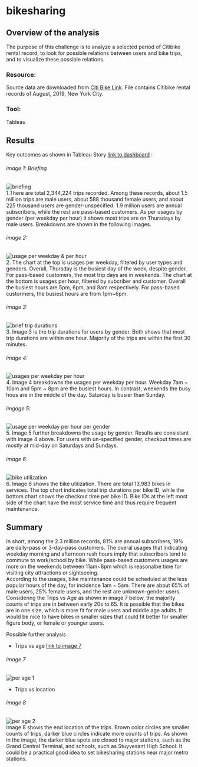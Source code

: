 # bikesharing

## Overview of the analysis
The purpose of this challenge is to analyze a selected period of Citibike rental record, to look for possible relations between users and bike trips, and to visualize these possible relations. 
 
### Resource:
Source data are downloaded from [Citi Bike Link](https://ride.citibikenyc.com/system-data). File contains Citibike rental records of August, 2019, New York City.  
### Tool:
Tableau


## Results
  Key outcomes as shown in Tableau Story [link to dashboard](https://public.tableau.com/app/profile/kayla1042/viz/Challenge14NYCBikesharingStory/NYCStory?publish=yes) :  
###### image 1: Briefing
![briefing](https://github.com/kaylaisnomyname/bikesharing/blob/main/images/briefing.png?raw=true)  
1.There are total 2,344,224 trips recorded. Among these records, about 1.5 million trips are male users, about 588 thousand female users, and about 225 thousand users are gender-unspecified. 1.9 million users are annual subscribers, while the rest are pass-based customers. As per usages by gender (per weekday per hour) it shows most trips are on Thursdays by male users. Breakdowns are shown in the following images.  

###### image 2:  
![usage per weekday & per hour](https://github.com/kaylaisnomyname/bikesharing/blob/main/images/brief%20usages%20per%20weekday%20per%20hour.png?raw=true)  
2. The chart at the top is usages per weekday, filtered by user types and genders. Overall, Thursday is the busiest day of the week, despite gender. For pass-based customers, the most trip days are in weekends. The chart at the bottom is usages per hour, filtered by subcriber and customer. Overall the busiest hours are 5pm, 6pm, and 8am respectively. For pass-based custormers, the busiest hours are from 1pm~6pm. 

###### image 3:  
![brief trip durations](https://github.com/kaylaisnomyname/bikesharing/blob/main/images/brief%20trip%20durations.png?raw=true)  
3. Image 3 is the trip durations for users by gender. Both shows that most trip durations are within one hour. Majority of the trips are within the first 30 minutes. 

###### image 4:  
![usages per weekday per hour](https://github.com/kaylaisnomyname/bikesharing/blob/main/images/usages%20per%20weekday%20per%20hour.png?raw=true)  
4. Image 4 breakdowns the usages per weekday per hour. Weekday 7am ~ 10am and 5pm ~ 8pm are the busiest hours. In contrast, weekends the busy hous are in the middle of the day. Saturday is busier than Sunday.

###### imgage 5:  
![usage per weekday per hour per gender](https://github.com/kaylaisnomyname/bikesharing/blob/main/images/usages%20per%20weekday%20per%20hour%20per%20gender.png?raw=true)  
5. Image 5 further breakdowns the usage by gender. Results are consistant with image 4 above. For users with un-specified gender, checkout times are mostly at mid-day on Saturdays and Sundays.

###### image 6:  
![bike utilization](https://github.com/kaylaisnomyname/bikesharing/blob/main/images/brief%20bike%20utilization.png?raw=true)  
6. Image 6 shows the bike utilization. There are total 13,983 bikes in services. The top chart indicates total trip durations per bike ID, while the bottom chart shows the checkout time per bike ID. Bike IDs at the left most side of the chart  have the most service time and thus require frequent maintenance. 

## Summary  
  
In short, among the 2.3 million records, 81% are annual subscribers, 19% are daily-pass or 3-day-pass customers. The overal usages that indicating weekday morning and afternoon rush hours imply that subscribers tend to commute to work/school by bike. While pass-based customers usages are more on the weekends between 11am~8pm which is reasonalbe time for visiting city attractions or sightseeing.  
According to the usages, bike maintenance could be scheduled at the less popular hours of the day, for incidence 1am ~ 5am. 
There are about 65% of male users, 25% female users, and the rest are unknown-gender users. Considering the Trips vs Age as shown in image 7 below, the majority counts of trips are in between early 20s to 65. It is possible that the bikes are in one size, which is more fit for male users and middle age adults. It would be nice to have bikes in smaller sizes that could fit better for smaller figure body, or female or younger users. 

Possible further analysis : 
- Trips vs age  [link to image 7](https://public.tableau.com/app/profile/kayla1042/viz/Challenge14Overalltripsvsage/tripsvsage?publish=yes)  
###### image 7  
![per age 1](https://github.com/kaylaisnomyname/bikesharing/blob/main/images/trip%20vs%20ages.png?raw=true)  


- Trips vs location
###### image 8  
![per age 2](https://github.com/kaylaisnomyname/bikesharing/blob/main/images/trips%20vs%20location.png?raw=true)  
Image 8 shows the end location of the trips. Brown color circles are smaller counts of trips, darker blue circles indicate more counts of trips. As shown in the image, the darker blue spots are closed to major stations, such as the Grand Central Terminal, and schools, such as Stuyvesant High School. It could be a practical good idea to set bikesharing stations near major metro stations. 







